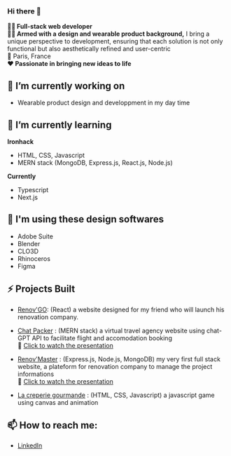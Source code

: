 ### Hi there 👋



**👩‍💻 Full-stack web developer**  
**👩‍🎨 Armed with a design and wearable product background,** I bring a unique perspective to development, ensuring that each solution is not only functional but also aesthetically refined and user-centric  
📍 Paris, France  
**❤️ Passionate in bringing new ideas to life**


## 🔭 I’m currently working on
- Wearable product design and developpment in my day time



## 🌱 I’m currently learning
**Ironhack** 
- HTML, CSS, Javascript
- MERN stack (MongoDB, Express.js, React.js, Node.js)
  
**Currently**
- Typescript
- Next.js


## 🎨 I'm using these design softwares
- Adobe Suite
- Blender
- CLO3D
- Rhinoceros
- Figma


## ⚡ Projects Built
- [Renov'GO](https://renov-go.netlify.app): (React) a website designed for my friend who will launch his renovation company.

- [Chat Packer](https://chat-packer.netlify.app) : (MERN stack) a virtual travel agency website using chat-GPT API to facilitate flight and accomodation booking  
🎥 [Click to watch the presentation](https://www.youtube.com/watch?v=BosE1V6dsvE)

- [Renov'Master](https://renovmaster.fly.dev) : (Express.js, Node.js, MongoDB) my very first full stack website, a plateform for renovation company to manage the project informations  
🎥 [Click to watch the presentation](https://www.youtube.com/watch?v=-s-oQZ9NByM)  
  
- [La creperie gourmande](https://rachelpytse.github.io/LaCreperieDeRachel) : (HTML, CSS, Javascript) a javascript game using canvas and animation


## 📫 How to reach me:
- [LinkedIn](https://www.linkedin.com/in/rachelpytse/)


